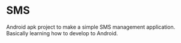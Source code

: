 SMS
===

Android apk project to make a simple SMS management application.
Basically learning how to develop to Android.
